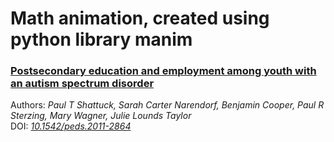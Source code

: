 # Math animation, created using python library manim

### [Postsecondary education and employment among youth with an autism spectrum disorder](https://pubmed.ncbi.nlm.nih.gov/22585766/)
Authors: *Paul T Shattuck, Sarah Carter Narendorf, Benjamin Cooper, Paul R Sterzing, Mary Wagner, Julie Lounds Taylor*  
DOI: *[10.1542/peds.2011-2864](https://publications.aap.org/pediatrics/article-abstract/129/6/1042/32148/Postsecondary-Education-and-Employment-Among-Youth?redirectedFrom=fulltext)*  
